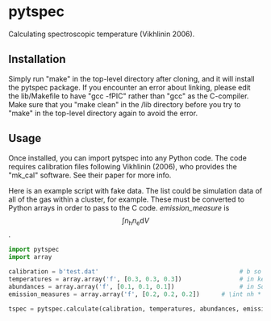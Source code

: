 # pytspec
Calculating spectroscopic temperature (Vikhlinin 2006).

## Installation
Simply run "make" in the top-level directory after cloning, and it will install the pytspec package. If you encounter an error about linking, please edit the lib/Makefile to have "gcc -fPIC" rather than "gcc" as the C-compiler. Make sure that you "make clean" in the /lib directory before you try to "make" in the top-level directory again to avoid the error.

## Usage

Once installed, you can import pytspec into any Python code. The code requires calibration files following Vikhlinin (2006), who provides the "mk_cal" software. See their paper for more info.

Here is an example script with fake data. The list could be simulation data of all of the gas within a cluster, for example. These must be converted to Python arrays in order to pass to the C code. *emission_measure* is $$\int n_\mathrm{h} n_\mathrm{e} \mathrm{d}V$$.

```python
import pytspec
import array

calibration = b'test.dat'                                       # b so we can pass to C
temperatures = array.array('f', [0.3, 0.3, 0.3])                # in keV
abundances = array.array('f', [0.1, 0.1, 0.1])                  # in Solar 
emission_measures = array.array('f', [0.2, 0.2, 0.2])      # \int nh * ne * dV

tspec = pytspec.calculate(calibration, temperatures, abundances, emission_measures)
```

